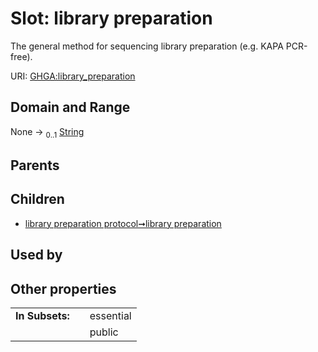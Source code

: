 
# Slot: library preparation


The general method for sequencing library preparation (e.g. KAPA PCR-free).

URI: [GHGA:library_preparation](https://w3id.org/GHGA/library_preparation)


## Domain and Range

None &#8594;  <sub>0..1</sub> [String](types/String.md)

## Parents


## Children

 *  [library preparation protocol➞library preparation](library_preparation_protocol_library_preparation.md)

## Used by


## Other properties

|  |  |  |
| --- | --- | --- |
| **In Subsets:** | | essential |
|  | | public |

